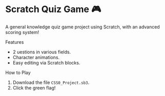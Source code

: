 
# Scratch Quiz Game 🎮


A general knowledge quiz game project using Scratch, with an advanced scoring system!

 Features
- 2 uestions in various fields.
- Character animations.
- Easy editing via Scratch blocks.

How to Play
1. Download the file `CSS0_Project.sb3`.
3. Click the green flag!

